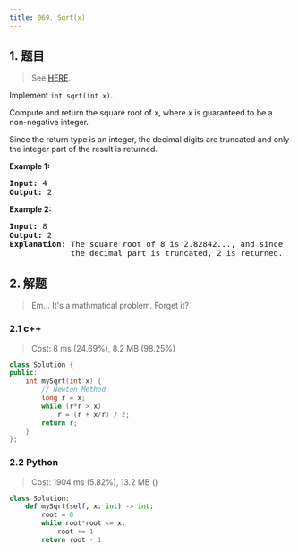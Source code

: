 ```yaml
---
title: 069. Sqrt(x)
---
```


## 1. 题目

> See [HERE](https://leetcode.com/problems/sqrtx/).

<div><p>Implement <code>int sqrt(int x)</code>.</p>

<p>Compute and return the square root of <em>x</em>, where&nbsp;<em>x</em>&nbsp;is guaranteed to be a non-negative integer.</p>

<p>Since the return type&nbsp;is an integer, the decimal digits are truncated and only the integer part of the result&nbsp;is returned.</p>

<p><strong>Example 1:</strong></p>

<pre><strong>Input:</strong> 4
<strong>Output:</strong> 2
</pre>

<p><strong>Example 2:</strong></p>

<pre><strong>Input:</strong> 8
<strong>Output:</strong> 2
<strong>Explanation:</strong> The square root of 8 is 2.82842..., and since 
&nbsp;            the decimal part is truncated, 2 is returned.
</pre>
</div>

## 2. 解题

> Em... It's a mathmatical problem. Forget it?

### 2.1 c++

> Cost: 8 ms (24.69%), 8.2 MB (98.25%)

```cpp
class Solution {
public:
    int mySqrt(int x) {
        // Newton Method
        long r = x;
        while (r*r > x)
            r = (r + x/r) / 2;
        return r;
    }
};
```

### 2.2 Python

> Cost: 1904 ms (5.82%), 13.2 MB ()

```Python
class Solution:
    def mySqrt(self, x: int) -> int:
        root = 0
        while root*root <= x:
            root += 1
        return root - 1
```

